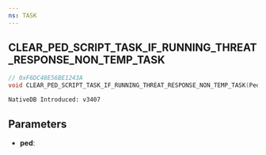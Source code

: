 ```yaml
---
ns: TASK
---
```

## CLEAR_PED_SCRIPT_TASK_IF_RUNNING_THREAT_RESPONSE_NON_TEMP_TASK

```c
// 0xF6DC48E56BE1243A
void CLEAR_PED_SCRIPT_TASK_IF_RUNNING_THREAT_RESPONSE_NON_TEMP_TASK(Ped ped);
```

```
NativeDB Introduced: v3407
```


## Parameters
* **ped**: 
